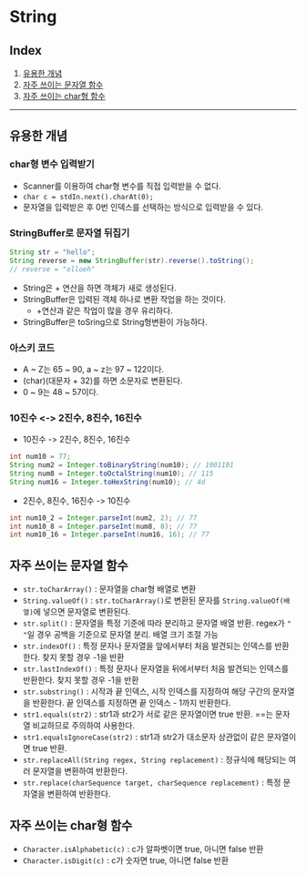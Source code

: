 # String
## Index
1. [유용한 개념](#유용한-개념)
2. [자주 쓰이는 문자열 함수](#자주-쓰이는-문자열-함수)
3. [자주 쓰이는 char형 함수](#자주-쓰이는-char형-함수)
---

## 유용한 개념

### char형 변수 입력받기

- Scanner를 이용하여 char형 변수를 직접 입력받을 수 없다.
- `char c = stdIn.next().charAt(0);`
- 문자열을 입력받은 후 0번 인덱스를 선택하는 방식으로 입력받을 수 있다.

### StringBuffer로 문자열 뒤집기

``` java
String str = "hello";
String reverse = new StringBuffer(str).reverse().toString();
// reverse = "olloeh"
```

- String은 + 연산을 하면 객체가 새로 생성된다.
- StringBuffer은 입력된 객체 하나로 변환 작업을 하는 것이다.
    - +연산과 같은 작업이 많을 경우 유리하다.
- StringBuffer은 toSring으로 String형변환이 가능하다.

### 아스키 코드

- A ~ Z는 65 ~ 90, a ~ z는 97 ~ 122이다.
- (char)(대문자 + 32)를 하면 소문자로 변환된다.
- 0 ~ 9는 48 ~ 57이다.

### 10진수 <-> 2진수, 8진수, 16진수

- 10진수 -> 2진수, 8진수, 16진수

``` java
int num10 = 77;
String num2 = Integer.toBinaryString(num10); // 1001101
String num8 = Integer.toOctalString(num10); // 115
String num16 = Integer.toHexString(num10); // 4d
```

- 2진수, 8진수, 16진수 -> 10진수

``` java
int num10_2 = Integer.parseInt(num2, 2); // 77
int num10_8 = Integer.parseInt(num8, 8); // 77
int num10_16 = Integer.parseInt(num16, 16); // 77
```

## 자주 쓰이는 문자열 함수

- `str.toCharArray()` : 문자열을 char형 배열로 변환
- `String.valueOf()` : `str.toCharArray()`로 변환된 문자를 `String.valueOf(배열)`에 넣으면 문자열로 변환된다.
- `str.split()` : 문자열을 특정 기준에 따라 분리하고 문자열 배열 반환. regex가 `" "`일 경우 공백을 기준으로 문자열 분리. 배열 크기 조절 가능
- `str.indexOf()` : 특정 문자나 문자열을 앞에서부터 처음 발견되는 인덱스를 반환한다. 찾지 못할 경우 -1을 반환
- `str.lastIndexOf()` : 특정 문자나 문자열을 뒤에서부터 처음 발견되는 인덱스를 반환한다. 찾지 못할 경우 -1을 반환
- `str.substring()` : 시작과 끝 인덱스, 시작 인덱스를 지정하여 해당 구간의 문자열을 반환한다. 끝 인덱스를 지정하면 끝 인덱스 - 1까지 반환한다.
- `str1.equals(str2)` : str1과 str2가 서로 같은 문자열이면 true 반환. ==는 문자열 비교하므로 주의하여 사용한다.
- `str1.equalsIgnoreCase(str2)` : str1과 str2가 대소문자 상관없이 같은 문자열이면 true 반환.
- `str.replaceAll(String regex, String replacement)` : 정규식에 해당되는 여러 문자열을 변환하여 반환한다.
- `str.replace(charSequence target, charSequence replacement)` : 특정 문자열을 변환하여 반환한다.

## 자주 쓰이는 char형 함수

- `Character.isAlphabetic(c)` : c가 알파벳이면 true, 아니면 false 반환
- `Character.isDigit(c)` : c가 숫자면 true, 아니면 false 반환



